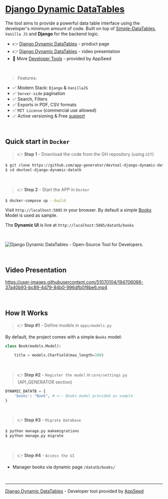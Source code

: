 # [Django Dynamic DataTables](https://appseed.us/developer-tools/django-dynamic-datatables/)

The tool aims to provide a powerful data table interface using the developer's minimum amount of code. Built on top of [Simple-DataTables](https://github.com/fiduswriter/Simple-DataTables), `Vanilla JS` and **Django** for the backend logic.

- 👉 [Django Dynamic DataTables](https://appseed.us/developer-tools/django-dynamic-datatables/) - product page
- 👉 [Django Dynamic DataTables](https://www.youtube.com/watch?v=TrTI2jG2LCw) - video presentation
- 🚀 More [Developer Tools](https://appseed.us/developer-tools/) - provided by AppSeed

<br />

> Features: 

- ✅ Modern Stack: `Django` & `VanillaJS`
- ✅ `Server-side` pagination
- ✅ Search, Filters
- ✅ Exports in PDF, CSV formats
- ✅ `MIT License` (commercial use allowed)
- ✅ Active versioning & Free [support](https://appseed.us/support/)  

<br />

## Quick start in `Docker`

> 👉 **Step 1** - Download the code from the GH repository (using `GIT`) 

```bash
$ git clone https://github.com/app-generator/devtool-django-dynamic-datatb.git
$ cd devtool-django-dynamic-datatb
```

<br />

> 👉 **Step 2** - Start the APP in `Docker`

```bash
$ docker-compose up --build 
```

Visit `http://localhost:5085` in your browser. By default a simple [Books](./apps/models.py) Model is used as sample.  

The **Dynamic UI** is live at `http://localhost:5085/datatb/books`

<br />

![Django Dynamic DataTables - Open-Source Tool for Developers.](https://user-images.githubusercontent.com/51070104/194706034-b691226d-f9fa-4c05-a828-fc947670c573.jpg)

<br />

## Video Presentation

https://user-images.githubusercontent.com/51070104/194706066-37a40b93-bc89-4d79-84b0-996dfb0f8be6.mp4

<br />

## How It Works

> 👉 **Step #1** - Define models in `apps/models.py`

By default, the project comes with a simple `Books` model: 

```python
class Book(models.Model):

    title = models.CharField(max_length=100)
```

<br />

> 👉 **Step #2** -  `Register the model` in `core/settings.py` (API_GENERATOR section)

```python
DYNAMIC_DATATB = {
    'books': "Book", # <-- Books model provided as sample
}
```

<br />

> 👉 **Step #3** - `Migrate Database`

```bash
$ python manage.py makemigrations
$ python manage.py migrate
```

<br />

> 👉 **Step #4** - `Access the UI` 

* Manager books via dynamic page `/datatb/books/`

<br />

---
[Django Dynamic DataTables](https://appseed.us/developer-tools/django-dynamic-datatables/) - Developer tool provided by [AppSeed](https://appseed.us)
